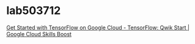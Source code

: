 # lab503712

[Get Started with TensorFlow on Google Cloud - TensorFlow: Qwik Start | Google Cloud Skills Boost](https://www.cloudskillsboost.google/course_templates/646/labs/503712)
